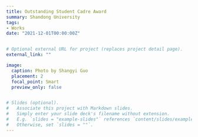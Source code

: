 ```yaml
---
title: Outstanding Student Cadre Award
summary: Shandong University
tags:
- Works
date: "2021-12-01T00:00:00Z"


# Optional external URL for project (replaces project detail page).
external_link: ""

image:
  caption: Photo by Shangyi Guo
  placement: 2
  focal_point: Smart
  preview_only: false


# Slides (optional).
#   Associate this project with Markdown slides.
#   Simply enter your slide deck's filename without extension.
#   E.g. `slides = "example-slides"` references `content/slides/example-slides.md`.
#   Otherwise, set `slides = ""`.
---
```

